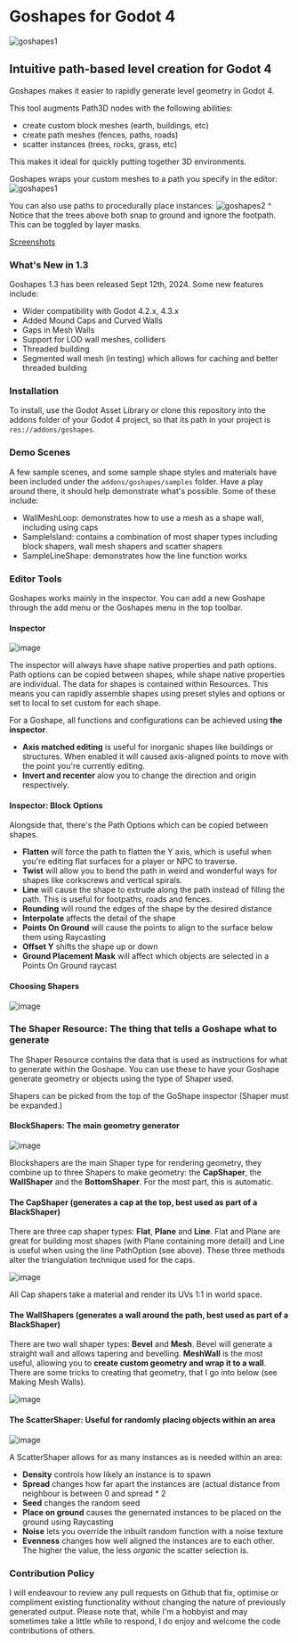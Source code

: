 
# Goshapes for Godot 4
![goshapes1](https://raw.githubusercontent.com/daleblackwood/goshapes/main/addons/goshapes/logo.png)

## Intuitive path-based level creation for Godot 4

Goshapes makes it easier to rapidly generate level geometry in Godot 4.

This tool augments Path3D nodes with the following abilities:
- create custom block meshes (earth, buildings, etc)
- create path meshes (fences, paths, roads)
- scatter instances (trees, rocks, grass, etc)

This makes it ideal for quickly putting together 3D environments.

Goshapes wraps your custom meshes to a path you specify in the editor:
![goshapes1](https://user-images.githubusercontent.com/386025/174088620-768776d1-d5d4-4103-a8cd-0bb0286f670f.gif)

You can also use paths to procedurally place instances:
![goshapes2](https://user-images.githubusercontent.com/386025/174088773-30d98cad-5912-402b-a485-0c824f798408.gif)
^ Notice that the trees above both snap to ground and ignore the footpath. This can be toggled by layer masks.

[Screenshots](https://imgur.com/a/R0b3cXD)

### What's New in 1.3
Goshapes 1.3 has been released Sept 12th, 2024. Some new features include:
- Wider compatibility with Godot 4.2.x, 4.3.x
- Added Mound Caps and Curved Walls
- Gaps in Mesh Walls
- Support for LOD wall meshes, colliders
- Threaded building
- Segmented wall mesh (in testing) which allows for caching and better threaded building

### Installation
To install, use the Godot Asset Library or clone this repository into the addons folder of your Godot 4 project, so that its path in your project is `res://addons/goshapes`.

### Demo Scenes
A few sample scenes, and some sample shape styles and materials have been included under the `addons/goshapes/samples` folder. Have a play around there, it should help demonstrate what's possible. Some of these include:
 - WallMeshLoop: demonstrates how to use a mesh as a shape wall, including using caps
 - SampleIsland: contains a combination of most shaper types including block shapers, wall mesh shapers and scatter shapers
 - SampleLineShape: demonstrates how the line function works

### Editor Tools
Goshapes works mainly in the inspector. You can add a new Goshape through the add menu or the Goshapes menu in the top toolbar.

#### Inspector
![image](https://user-images.githubusercontent.com/386025/174332654-e77556d3-c884-4353-83f6-8269afde5c8a.png)

The inspector will always have shape native properties and path options. Path options can be copied between shapes, while shape native properties are individual. The data for shapes is contained within Resources. This means you can rapidly assemble shapes using preset styles and options or set to local to set custom for each shape.

For a Goshape, all functions and configurations can be achieved using **the inspector**.
 - **Axis matched editing** is useful for inorganic shapes like buildings or structures. When enabled it will caused axis-aligned points to move with the point you're currently editing.
 - **Invert and recenter** alow you to change the direction and origin respectively.

#### Inspector: Block Options
Alongside that, there's the Path Options which can be copied between shapes.
 - **Flatten** will force the path to flatten the Y axis, which is useful when you're editing flat surfaces for a player or NPC to traverse.
 - **Twist** will allow you to bend the path in weird and wonderful ways for shapes like corkscrews and vertical spirals.
 - **Line** will cause the shape to extrude along the path instead of filling the path. This is useful for footpaths, roads and fences.
 - **Rounding** will round the edges of the shape by the desired distance
 - **Interpolate** affects the detail of the shape
 - **Points On Ground** will cause the points to align to the surface below them using Raycasting
 - **Offset Y** shifts the shape up or down
 - **Ground Placement Mask** will affect which objects are selected in a Points On Ground raycast

#### Choosing Shapers
![image](https://user-images.githubusercontent.com/386025/174336140-0f291c1e-d41a-4062-a36d-d88fd0dacc62.png)

### The Shaper Resource: The thing that tells a Goshape what to generate
The Shaper Resource contains the data that is used as instructions for what to generate within the Goshape. You can use these to have your Goshape generate geometry or objects using the type of Shaper used.

Shapers can be picked from the top of the GoShape inspector (Shaper must be expanded.)

#### BlockShapers: The main geometry generator
![image](https://user-images.githubusercontent.com/386025/174334424-8b0242c7-8508-4429-8924-a81d4a2ad140.png)

Blockshapers are the main Shaper type for rendering geometry, they combine up to three Shapers to make geometry: the **CapShaper**, the **WallShaper** and the **BottomShaper**. For the most part, this is automatic.

#### The CapShaper (generates a cap at the top, best used as part of a BlackShaper)
There are three cap shaper types: **Flat**, **Plane** and **Line**. Flat and Plane are great for building most shapes (with Plane containing more detail) and Line is useful when using the line PathOption (see above). These three methods alter the triangulation technique used for the caps.

![image](https://user-images.githubusercontent.com/386025/174335390-e10761f4-2ae9-4006-a33f-e115f9df2794.png)

All Cap shapers take a material and render its UVs 1:1 in world space.

#### The WallShapers (generates a wall around the path, best used as part of a BlackShaper)
There are two wall shaper types: **Bevel** and **Mesh**. Bevel will generate a straight wall and allows tapering and bevelling. **MeshWall** is the most useful, allowing you to **create custom geometry and wrap it to a wall**. There are some tricks to creating that geometry, that I go into below (see Making Mesh Walls).

![image](https://user-images.githubusercontent.com/386025/174335860-a66f9344-9209-487b-b2b1-fdd604b1de5c.png)

#### The ScatterShaper: Useful for randomly placing objects within an area
![image](https://user-images.githubusercontent.com/386025/174336335-7daa2bd6-2e64-4426-88f6-4da5b4f35cee.png)

A ScatterShaper allows for as many instances as is needed within an area:
 - **Density** controls how likely an instance is to spawn
 - **Spread** changes how far apart the instances are (actual distance from neighbour is between 0 and spread * 2
 - **Seed** changes the random seed
 - **Place on ground** causes the genernated instances to be placed on the ground using Raycasting
 - **Noise** lets you override the inbuilt random function with a noise texture
 - **Evenness** changes how well aligned the instances are to each other. The higher the value, the less *organic* the scatter selection is.

### Contribution Policy
I will endeavour to review any pull requests on Github that fix, optimise or compliment existing functionality without changing the nature of previously generated output. Please note that, while I'm a hobbyist and may sometimes take a little while to respond, I do enjoy and welcome the code contributions of others.
